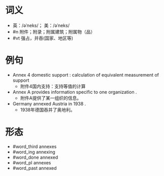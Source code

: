 # 词义
- 英：/əˈneks/； 美：/əˈneks/
- #n 附件；附录；附属建筑；附属物（品）
- #vt 强占，并吞(国家、地区等)
# 例句
- Annex 4 domestic support : calculation of equivalent measurement of support
	- 附件4国内支持：支持等值的计算
- Annex A provides information specific to one organization .
	- 附件A提供了某一组织的信息。
- Germany annexed Austria in 1938 .
	- 1938年德国吞并了奥地利。
# 形态
- #word_third annexes
- #word_ing annexing
- #word_done annexed
- #word_pl annexes
- #word_past annexed

